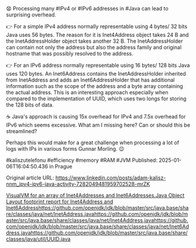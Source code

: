 😧 Processing many #IPv4 or #IPv6 addresses in #Java can lead to surprising overhead.


👉 For a simple IPv4 address normally representable using 4 bytes/ 32 bits Java uses 56 bytes. The reason for it is Inet4Address object takes 24 B and the InetAddressHolder object takes another 32 B. The InetAddressHolder can contain not only the address but also the address family and original hostname that was possibly resolved to the address.


👉 For an IPv6 address normally representable using 16 bytes/ 128 bits Java uses 120 bytes. An Inet6Address contains the InetAddressHolder inherited from InetAddress and adds an Inet6AddressHolder that has additional information such as the scope of the address and a byte array containing the actual address. This is an interesting approach especially when compared to the implementation of UUID, which uses two longs for storing the 128 bits of data.


☕ Java's approach is causing 15x overhead for IPv4 and 7.5x overhead for IPv6 which seems excessive. What am I missing here? Can or should this be streamlined?


Perhaps this would make for a great challenge when processing a lot of logs with IPs in various forms Gunnar Morling. 😉


#kaliszutelefonu #efficiency #memory #RAM #JVM
Published: 2025-01-06T16:04:50.436 in Prague

Original article URL: https://www.linkedin.com/posts/adam-kalisz-nnm_ipv4-ipv6-java-activity-7282049481959702528-mrZK

[VisualVM for an array of Inet4Addresses and Inet6Addresses.](./media/visualvm-java-inetaddress-50e6.png)[Java Object Layout footprint report for Inet4Address and Inet6Addresshttps://github.com/openjdk/jdk/blob/master/src/java.base/share/classes/java/net/InetAddress.javahttps://github.com/openjdk/jdk/blob/master/src/java.base/share/classes/java/net/Inet4Address.javahttps://github.com/openjdk/jdk/blob/master/src/java.base/share/classes/java/net/Inet6Address.javahttps://github.com/openjdk/jdk/blob/master/src/java.base/share/classes/java/util/UUID.java](./media/java-object-layout-inetaddress.png)